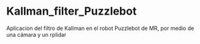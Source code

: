 # Kallman_filter_Puzzlebot
Aplicacion del filtro de Kallman en el robot Puzzlebot de MR, por medio de una cámara y un rplidar

